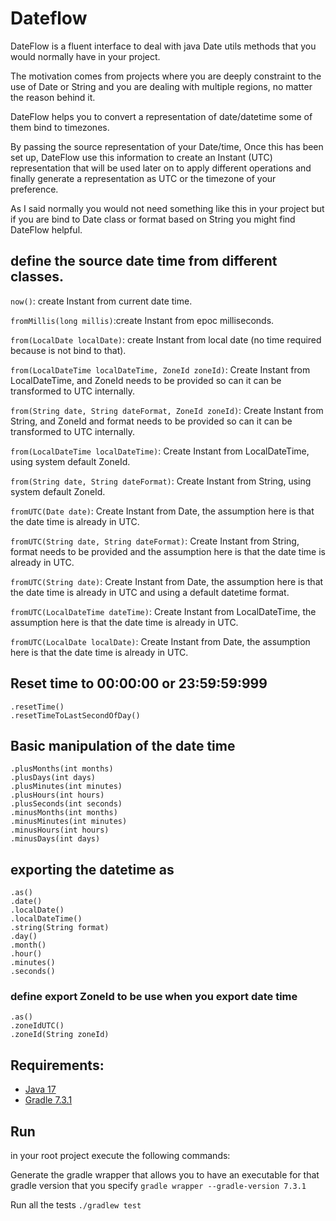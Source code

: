# Dateflow

DateFlow is a fluent interface to deal with java Date utils methods that you would normally have in your project.

The motivation comes from projects where you are deeply constraint to the use of Date or String and you are 
dealing with multiple regions, no matter the reason behind it.

DateFlow helps you to convert a representation of date/datetime some of them bind to 
timezones.

By passing the source representation of your Date/time, Once this has been set up, DateFlow use 
this information to create an Instant (UTC) representation that will be used
later on to apply different operations and finally generate a representation as UTC or 
the timezone of your preference.

As I said normally you would not need something like this in your project but if you are bind to Date class or 
format based on String you might find DateFlow helpful.         

## define the source date time from different classes.

`now()`: create Instant from current date time.

`fromMillis(long millis)`:create Instant from epoc milliseconds.

`from(LocalDate localDate)`: create Instant from local date (no time required because is not bind to that).

`from(LocalDateTime localDateTime, ZoneId zoneId)`: Create Instant from LocalDateTime, and ZoneId needs to be provided so can it can be transformed to UTC internally.

`from(String date, String dateFormat, ZoneId zoneId)`: Create Instant from String, and ZoneId and format needs to be provided so can it can be transformed to UTC internally.

`from(LocalDateTime localDateTime)`: Create Instant from LocalDateTime, using system default ZoneId.

`from(String date, String dateFormat)`: Create Instant from String, using system default ZoneId.

`fromUTC(Date date)`: Create Instant from Date, the assumption here is that the date time is already in UTC.

`fromUTC(String date, String dateFormat)`: Create Instant from String, format needs to be provided and the assumption here is that the date time is already in UTC.

`fromUTC(String date)`: Create Instant from Date, the assumption here is that the date time is already in UTC and using a default datetime format.

`fromUTC(LocalDateTime dateTime)`: Create Instant from LocalDateTime, the assumption here is that the date time is already in UTC.

`fromUTC(LocalDate localDate)`: Create Instant from Date, the assumption here is that the date time is already in UTC.

## Reset time to 00:00:00 or 23:59:59:999
```
.resetTime()
.resetTimeToLastSecondOfDay()
```
## Basic manipulation of the date time
```
.plusMonths(int months)
.plusDays(int days)
.plusMinutes(int minutes)
.plusHours(int hours)
.plusSeconds(int seconds)
.minusMonths(int months)
.minusMinutes(int minutes)
.minusHours(int hours)
.minusDays(int days)
```
## exporting the datetime as
```
.as()
.date()
.localDate()
.localDateTime()
.string(String format)
.day()
.month()
.hour()
.minutes()
.seconds()
```

### define export ZoneId to be use when you export date time
```
.as()
.zoneIdUTC()
.zoneId(String zoneId)
```

## Requirements:

- [Java 17](https://openjdk.java.net/projects/jdk/17/)
- [Gradle 7.3.1](https://gradle.org/releases/)

## Run

in your root project execute the following commands:

Generate the gradle wrapper that allows you to have an executable for that gradle version that you specify
`gradle wrapper --gradle-version 7.3.1`

Run all the tests
`./gradlew test`
